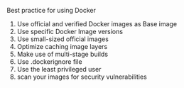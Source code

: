 Best practice for using Docker
1. Use official and verified Docker images as Base image
2. Use specific Docker Image versions
3. Use small-sized official images
4. Optimize caching image layers
5. Make use of multi-stage builds
6. Use .dockerignore file
7. Use the least privileged user
8. scan your images for security vulnerabilities
